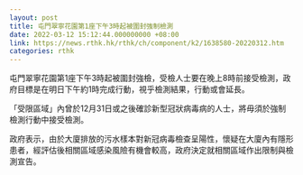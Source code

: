 ```yaml
---
layout: post
title: 屯門翠寧花園第1座下午3時起被圍封強制檢測
date: 2022-03-12 15:12:44.000000000 +08:00
link: https://news.rthk.hk/rthk/ch/component/k2/1638580-20220312.htm
categories: rthk
---
```


屯門翠寧花園第1座下午3時起被圍封強檢，受檢人士要在晚上8時前接受檢測，政府目標是在明日下午約1時完成行動，視乎檢測結果，行動或會延長。

「受限區域」內曾於12月31日或之後確診新型冠狀病毒病的人士，將毋須於強制檢測行動中接受檢測。

政府表示，由於大廈排放的污水樣本對新冠病毒檢查呈陽性，懷疑在大廈內有隱形患者，經評估後相關區域感染風險有機會較高，政府決定就相關區域作出限制與檢測宣告。
